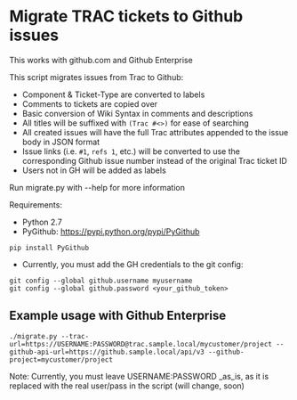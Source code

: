 # Migrate TRAC tickets to Github issues

This works with github.com and Github Enterprise

This script migrates issues from Trac to Github:

* Component & Ticket-Type are converted to labels
* Comments to tickets are copied over
* Basic conversion of Wiki Syntax in comments and descriptions
* All titles will be suffixed with `(Trac #<>)` for ease of searching
* All created issues will have the full Trac attributes appended to the issue body in JSON format
* Issue links (i.e. `#1`, `refs 1`, etc.) will be converted to use the corresponding Github issue number instead of the original Trac ticket ID
* Users not in GH will be added as labels

Run migrate.py with --help for more information

Requirements:
 * Python 2.7
* PyGithub: https://pypi.python.org/pypi/PyGithub
```
pip install PyGithub
```
 * Currently, you must add the GH credentials to the git config:
```
git config --global github.username myusername
git config --global github.password <your_github_token>
```

## Example usage with Github Enterprise
```
./migrate.py --trac-url=https://USERNAME:PASSWORD@trac.sample.local/mycustomer/project --github-api-url=https://github.sample.local/api/v3 --github-project=mycustomer/project
```

Note: Currently, you must leave USERNAME:PASSWORD _as_is, as it is replaced with the real user/pass in the script (will change, soon)